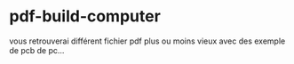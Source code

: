 # pdf-build-computer
vous retrouverai différent fichier pdf plus ou moins vieux avec des exemple de pcb de pc...

